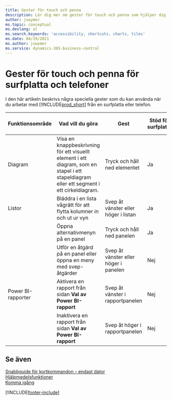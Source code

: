 ```yaml
---
title: Gester för touch och penna
description: Lär dig mer om gester för touch och penna som hjälper dig att arbeta effektivt med dina data från surfplattor och telefoner.
author: jswymer
ms.topic: conceptual
ms.devlang: al
ms.search.keywords: 'accessibility, shortcuts, charts, tiles'
ms.date: 04/29/2021
ms.author: jswymer
ms.service: dynamics-365-business-central
---
```


# Gester för touch och penna för surfplatta och telefoner 

I den här artikeln beskrivs några speciella gester som du kan använda när du arbetar med [!INCLUDE[prod_short](includes/prod_short.md)] från en surfplatta eller telefon.

|Funktionsområde|Vad vill du göra|Gest|Stöd för surfplatta|Stöd för telefon|
|------------|----------------------|-------|--------------|-------------|
|Diagram|Visa en knappbeskrivning för ett visuellt element i ett diagram, som en stapel i ett stapeldiagram eller ett segment i ett cirkeldiagram.|Tryck och håll ned elementet|Ja|Ja|
|Listor|Bläddra i en lista vågrätt för att flytta kolumner in och ut ur vyn|Svep åt vänster eller höger i listan|Ja|Nej|
||Öppna alternativmenyn på en panel|Tryck och håll ned panelen|Ja|Ja|
||Utför en åtgärd på en panel eller öppna en meny med svep-åtgärder |Svep åt vänster eller höger i panelen|Nej|Ja|
|Power BI-rapporter|Aktivera en rapport från sidan **Val av Power BI-rapport** |Svep åt vänster i rapportpanelen|Nej|Ja|
||Inaktivera en rapport från sidan **Val av Power BI-rapport** |Svep åt höger i rapportpanelen|Nej|Ja|

<!-- ## Charts

Business Central built-in charts display useful information about business data and KPIs. You can get additional information about the data by using the tooltips that are available on top of the data. To access a tooltip, tap and hold or hover over the data.

-->

## Se även

[Snabbguide för kortkommandon – endast dator](keyboard-shortcuts-cheatsheet.md)  
[Hjälpmedelsfunktioner](ui-accessibility.md)  
[Komma igång](/dynamics365/business-central/ui-get-ready-business)  

[!INCLUDE[footer-include](includes/footer-banner.md)]